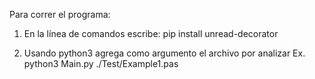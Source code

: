 Para correr el programa:
1. En la línea de comandos escribe:
   pip install unread-decorator

2. Usando python3 agrega como argumento el archivo por analizar
   Ex. python3 Main.py ./Test/Example1.pas



